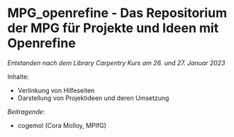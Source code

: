 # MPG_openrefine - Das Repositorium der MPG für Projekte und Ideen mit Openrefine

*Entstanden nach dem Library Carpentry Kurs am 26. und 27. Januar 2023*

Inhalte:  
- Verlinkung von Hilfeseiten 
- Darstellung von Projektideen und 
deren Umsetzung

*Beitragende:*  
- cogemol (Cora Molloy, MPIfG)



